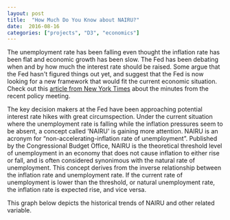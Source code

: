 ```yaml
---
layout: post
title:  "How Much Do You Know about NAIRU?"
date:  2016-08-16
categories: ["projects", "D3", "economics"]
---
```


The unemployment rate has been falling even thought the inflation rate has been flat and economic growth has been slow. The Fed has been debating when and by how much the interest rate should be raised. Some argue that the Fed hasn't figured things out yet, and suggest that the Fed is now looking for a new framework that would fit the current economic situation. Check out this [article from New York Times](http://nyti.ms/2b50TD8) about the minutes from the recent policy meeting.


The key decision makers at the Fed have been approaching potential interest rate hikes with great circumspection. Under the current situation where the unemployment rate is falling while the inflation pressures seem to be absent, a concept called 'NAIRU' is gaining more attention. NAIRU is an acronym for “non-accelerating-inflation rate of unemployment”. Published by the Congressional Budget Office, NAIRU is the theoretical threshold level of unemployment in an economy that does not cause inflation to either rise or fall, and is often considered synonimous with the natural rate of unemployment. This concept derives from the inverse relationship between the inflation rate and unemployment rate. If the current rate of unemployment is lower than the threshold, or natural unemployment rate, the inflation rate is expected rise, and vice versa.


This graph below depicts the historical trends of NAIRU and other related variable.

<script src="https://d3js.org/d3.v4.min.js"></script>
<style>

.line {
  fill: none;
  stroke: steelblue;
  stroke-width: 1.5px;
}
#d3-graph {
  width: 100%;
  height: 100%;
}

</style>
<div id="d3-graph"><span id="tooltip"></span></div>
<script>
var margin = {top: 20, right: 80, bottom: 30, left: 50},
    width = 680 - margin.left - margin.right,
    height = 500 - margin.top - margin.bottom;

var svg = d3.select("#d3-graph").append("svg")
    .attr("width", width + margin.left + margin.right)
    .attr("height", height + margin.top + margin.bottom);

var g = svg.append("g").attr("transform", "translate(" + margin.left + "," + margin.top + ")");

var tooltip = d3.select("#tooltip").append("div")
    .style("position", "absolute")
    .style("padding", "0 10px")
    .style("background", "yellow")
    .style("opacity", 0)

var parseTime = d3.timeParse("%Y-%m-%d");

var x = d3.scaleTime().range([0, width]),
    y = d3.scaleLinear().range([height, 0]),
    z = d3.scaleOrdinal(d3.schemeCategory10);

var line = d3.line()
    .curve(d3.curveBasis)
    .x(function(d) { return x(d.date); })
    .y(function(d) { return y(d.percentage); });

d3.csv("/assets/posts/2016-08-16-NAIRU/fred.csv", type, function(error, data) {
  if (error) throw error;

  var variables = data.columns.slice(1).map(function(id) {
    return {
      id: id,
      values: data.map(function(d) {
        return {date: d.date, percentage: d[id]};
      })
    };
  });
  console.log(variables)

  x.domain(d3.extent(data, function(d) { return d.date; }));

  y.domain([
    d3.min(variables, function(c) { return d3.min(c.values, function(d) { return d.percentage; }); }),
    d3.max(variables, function(c) { return d3.max(c.values, function(d) { return d.percentage; }); })
  ]);

  z.domain(variables.map(function(c) { return c.id; }));

  g.append("g")
      .attr("class", "axis axis--x")
      .attr("transform", "translate(0," + height + ")")
      .call(d3.axisBottom(x));

  g.append("g")
      .attr("class", "axis axis--y")
      .call(d3.axisLeft(y))
    .append("text")
      .attr("transform", "rotate(-90)")
      .attr("y", 6)
      .attr("dy", "0.71em")
      .attr("fill", "#000")
      .text("percentage, %");

  var variable = g.selectAll(".variable")
    .data(variables)
    .enter().append("g")
      .attr("class", "variable");

  variable.append("path")
      .attr("class", "line")
      .attr("d", function(d) { return line(d.values); })
      .style("stroke", function(d) { return z(d.id); })
      .on("mouseover", function(d) {
          tooltip.transition()
              .style("opacity", .9)
          tooltip.html(d.values[1])
              .style('left', (d3.event.pageX - 35) + 'px')
              .style('top', (d3.event.pageY - 30) + 'px')
      .on("mouseout", function(d) {
          tooltip.transition()
              .style("opacity", 0)
      })
      });

  variable.append("text")
      .datum(function(d) { return {id: d.id, value: d.values[d.values.length - 1]}; })
      .attr("transform", function(d) { return "translate(" + x(d.value.date) + "," + y(d.value.percentage) + ")"; })
      .attr("x", 3)
      .attr("dy", "0.35em")
      .style("font", "10px sans-serif")
      .text(function(d) { return d.id; });
});

function type(d, _, columns) {
  d.date = parseTime(d.date);
  for (var i = 1, n = columns.length, c; i < n; ++i) d[c = columns[i]] = +d[c];
  return d;
}

</script>


We can see that as the unemployment goes below NAIRU, the Fed raises the federal fund rate to lower the inflation. Note how the unemployment rate is reaching very close to NAIRU near the second quarter of 2016. There are many discussions on whether the Fed is going to raise the interest rate in the near future to avoid inflation pressures. The Fed has been paying close attention to the NAIRU so that it can react accordingly before the slack in the job market disappear. 


However, the current economic situation is challenging the current estimate of NAIRU of the US economy. Although the unemployment rate has been consistantly falling, the inflation rate has been flat and is expected to remain so. Consequently, many policymakers and economists are contemplating revising down the estimated NAIRU. Yet, it is very difficult to measure NAIRU accurately. In fact, the natural unemployment rate of the economy is affected by numerous factors such as the productivity of the economy and job matching efficiency in the labor market. The scholarly estimates of NAIRU so far often involve a high degree of statistical uncertainty. 


The difficulty in measuring the natural unemployment rate of the economy poses an additional problem to the central bank. The Fed officials have been showing many signs they would raise the interest rate in the near future. Certainly, now is the time to revisit our understanding of NAIRU.
